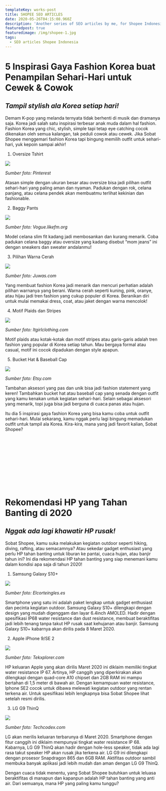 ```yaml
---
templateKey: works-post
title: SHOPEE SEO ARTICLES
date: 2020-05-26T04:15:08.960Z
description: 'Another series of SEO articles by me, for Shopee Indonesia''s assessment test. '
featuredpost: true
featuredimage: /img/shopee-1.jpg
tags:
  - SEO articles Shopee Indonesia
---
```

# **5 Inspirasi Gaya Fashion Korea buat Penampilan Sehari-Hari untuk Cewek & Cowok**

## _Tampil stylish ala Korea setiap hari!_

Demam K-pop yang melanda ternyata tidak berhenti di musik dan dramanya saja. Korea jadi salah satu inspirasi terbesar anak muda dalam hal fashion. Fashion Korea yang chic, stylish, simple tapi tetap eye catching cocok dikenakan oleh semua kalangan, tak peduli cowok atau cewek. Jika Sobat Shopee menggemari fashion Korea tapi bingung memilih outfit untuk sehari-hari, yuk kepoin sampai akhir! 

1. Oversize Tshirt

![](/img/korea-tshirt.jpg)

_Sumber foto: Pinterest_

Atasan simple dengan ukuran besar atau oversize bisa jadi pilihan outfit sehari-hari yang paling aman dan nyaman. Padukan dengan rok, celana panjang, atau celana pendek akan membuatmu terlihat kekinian dan fashionable.

2. Baggy Pants

![](/img/korea-baggy.jpg)

_Sumber foto: Vogue.likefm.org_

Model celana slim fit kadang jadi membosankan dan kurang menarik. Coba padukan celana baggy atau oversize yang kadang disebut “mom jeans” ini dengan sneakers dan sweater andalanmu! 

3. Pilihan Warna Cerah

![](/img/korea-color.jpg)

_Sumber foto: Juwas.com_

Yang membuat fashion Korea jadi menarik dan mencuri perhatian adalah pilihan warnanya yang berani. Warna cerah seperti kuning, pink, oranye, atau hijau jadi tren fashion yang cukup populer di Korea. Beranikan diri untuk mulai memakai dress, coat, atau jaket dengan warna mencolok!

4. Motif Plaids dan Stripes

![](/img/korea-plaid.jpg)

_Sumber foto: Itgirlclothing.com_

Motif plaids atau kotak-kotak dan motif stripes atau garis-garis adalah tren fashion yang popular di Korea setiap tahun. Mau bergaya formal atau casual, motif ini cocok dipadukan dengan style apapun. 

5. Bucket Hat & Baseball Cap

![](/img/korea-hat.jpg)

_Sumber foto: Etsy.com_

Tambahan aksesori yang pas dan unik bisa jadi fashion statement yang keren! Tambahkan bucket hat atau baseball cap yang senada dengan outfit yang kamu kenakan untuk kegiatan sehari-hari. Selain sebagai aksesori yang menarik, topi juga bisa jadi berguna di cuaca panas atau hujan.

Itu dia 5 inspirasi gaya fashion Korea yang bisa kamu coba untuk outfit sehari-hari. Mulai sekarang, kamu nggak perlu lagi bingung memadukan outfit untuk tampil ala Korea. Kira-kira, mana yang jadi favorit kalian, Sobat Shopee? 

#  **‎**

 ‎

 ‎

 ‎



# **Rekomendasi HP yang Tahan Banting di 2020**

## _Nggak ada lagi khawatir HP rusak!_

Sobat Shopee, kamu suka melakukan kegiatan outdoor seperti hiking, diving, rafting, atau semacamnya? Atau sekedar gadget enthusiast yang perlu HP tahan banting untuk liburan ke pantai, cuaca hujan, atau banjir tahun ini? Ini dia rekomendasi HP tahan banting yang siap menemani kamu dalam kondisi apa saja di tahun 2020!

1. Samsung Galaxy S10+

![](/img/hp-samsung.jpg)

_Sumber foto: Elcorteingles.es_

Smartphone yang satu ini adalah paket lengkap untuk gadget enthusiast dan pecinta kegiatan outdoor. Samsung Galaxy S10+ dilengkapi dengan design yang mudah digenggam dan layar 6.4inch AMOLED. Hadir dengan spesifikasi IP68 water resistance dan dust resistance, membuat beraktifitas jadi lebih tenang tanpa takut HP rusak saat kehujanan atau banjir. Samsung Galaxy S10+ kabarnya akan dirilis pada 8 Maret 2020.

2. Apple iPhone 9/SE 2

![](/img/hp-ip.jpg)

_Sumber foto: Tekxplorer.com_

HP keluaran Apple yang akan dirilis Maret 2020 ini diklaim memiliki tingkat water resistance IP 67. Artinya, HP canggih yang diperkirakan akan dilengkapi dengan quad-core A10 chipset dan 2GB RAM ini mampu bertahan di 1,5 meter di bawah air. Dengan kemampuan water resistance, Iphone SE2 cocok untuk dibawa melewati kegiatan outdoor yang rentan terkena air. Untuk spesifikasi lebih lengkapnya bisa Sobat Shopee lihat setelah resmi dirilis.

3. LG G9 ThinQ

![](/img/hp-lg.jpg)

_Sumber foto: Techcodex.com_

LG akan merilis keluaran terbarunya di Maret 2020. Smartphone dengan fitur canggih ini diklaim mempunyai tingkat water resistance IP 68. Kabarnya, LG G9 ThinQ akan hadir dengan hole-less speaker, tidak ada lagi rasa takut speaker HP akan rusak jika terkena air. LG G9 ini dilengkapi dengan prosesor Snapdragon 865 dan 6GB RAM. Aktifitas outdoor sambil membuka banyak aplikasi jadi lebih mudah dan aman dengan LG G9 ThinQ.

Dengan cuaca tidak menentu, yang Sobat Shopee butuhkan untuk leluasa beraktifitas di manapun dan kapanpun adalah HP tahan banting yang anti air. Dari semuanya, mana HP yang paling kamu tunggu?
